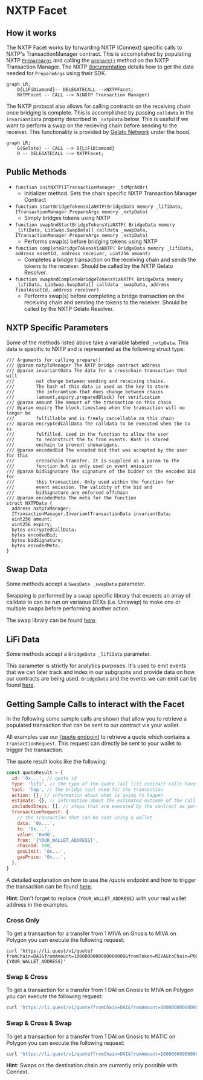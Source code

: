 # NXTP Facet

## How it works

The NXTP Facet works by forwarding NXTP (Connext) specific calls to NXTP's TransactionManager contract. This is accomplished by populating NXTP [`PrepareArgs`](https://github.com/connext/nxtp/blob/be883bd54b7e62f448452945c660e6e87055e637/packages/contracts/contracts/interfaces/ITransactionManager.sol#L72-L103) and calling the [`prepare()`](https://github.com/connext/nxtp/blob/be883bd54b7e62f448452945c660e6e87055e637/packages/contracts/contracts/TransactionManager.sol#L251-L267) method on the NXTP Transaction Manager. The NXTP [documentation](https://docs.connext.network/Integration/Guides/initiating-from-contract) details how to get the data needed for `PrepareArgs` using their SDK.

```mermaid
graph LR;
    D{LiFiDiamond}-- DELEGATECALL -->NXTPFacet;
    NXTPFacet -- CALL --> N(NXTP Transaction Manager)
```

The NXTP protocol also allows for calling contracts on the receiving chain once bridging is complete. This is accomplished by passing `calldata` in the `invariantData` property described in `_nxtpData` below. This is useful if we want to perform a swap on the recieving chain before sending to the receiver. This functionality is provided by [Gelato Network](https://gelato.network) under the hood.

```mermaid
graph LR;
    G(Gelato) -- CALL --> D{LiFiDiamond}
    D -- DELEGATECALL --> NXTPFacet;
```

## Public Methods

- `function initNXTP(ITransactionManager _txMgrAddr)`
  - Initializer method. Sets the chain specific NXTP Transaction Manager Contract
- `function startBridgeTokensViaNXTP(BridgeData memory _lifiData, ITransactionManager.PrepareArgs memory _nxtpData)`
  - Simply bridges tokens using NXTP
- `function swapAndStartBridgeTokensViaNXTP( BridgeData memory _lifiData, LibSwap.SwapData[] calldata _swapData, ITransactionManager.PrepareArgs memory _nxtpData)`
  - Performs swap(s) before bridging tokens using NXTP
- `function completeBridgeTokensViaNXTP( BridgeData memory _lifiData, address assetId, address receiver, uint256 amount)`
  - Completes a bridge transaction on the receiving chain and sends the tokens to the receiver. Should be called by the NXTP Gelato Resolver.
- `function swapAndCompleteBridgeTokensViaNXTP( BridgeData memory _lifiData, LibSwap.SwapData[] calldata _swapData, address finalAssetId, address receiver)`
  - Performs swap(s) before completing a bridge transaction on the receiving chain and sending the tokens to the receiver. Should be called by the NXTP Gelato Resolver.

## NXTP Specific Parameters

Some of the methods listed above take a variable labeled `_nxtpData`. This data is specific to NXTP and is represented as the following struct type:

```solidity
/// Arguments for calling prepare()
/// @param nxtpTxManager The NXTP bridge contract address
/// @param invariantData The data for a crosschain transaction that will
///        not change between sending and receiving chains.
///        The hash of this data is used as the key to store
///        the inforamtion that does change between chains
///        (amount,expiry,preparedBlock) for verification
/// @param amount The amount of the transaction on this chain
/// @param expiry The block.timestamp when the transaction will no longer be
///        fulfillable and is freely cancellable on this chain
/// @param encryptedCallData The calldata to be executed when the tx is
///        fulfilled. Used in the function to allow the user
///        to reconstruct the tx from events. Hash is stored
///        onchain to prevent shenanigans.
/// @param encodedBid The encoded bid that was accepted by the user for this
///        crosschain transfer. It is supplied as a param to the
///        function but is only used in event emission
/// @param bidSignature The signature of the bidder on the encoded bid for
///        this transaction. Only used within the function for
///        event emission. The validity of the bid and
///        bidSignature are enforced offchain
/// @param encodedMeta The meta for the function
struct NXTPData {
  address nxtpTxManager;
  ITransactionManager.InvariantTransactionData invariantData;
  uint256 amount;
  uint256 expiry;
  bytes encryptedCallData;
  bytes encodedBid;
  bytes bidSignature;
  bytes encodedMeta;
}

```

## Swap Data

Some methods accept a `SwapData _swapData` parameter.

Swapping is performed by a swap specific library that expects an array of calldata to can be run on variaous DEXs (i.e. Uniswap) to make one or multiple swaps before performing another action.

The swap library can be found [here](../src/Libraries/LibSwap.sol).

## LiFi Data

Some methods accept a `BridgeData _lifiData` parameter.

This parameter is strictly for analytics purposes. It's used to emit events that we can later track and index in our subgraphs and provide data on how our contracts are being used. `BridgeData` and the events we can emit can be found [here](../src/Interfaces/ILiFi.sol).

## Getting Sample Calls to interact with the Facet

In the following some sample calls are shown that allow you to retrieve a populated transaction that can be sent to our contract via your wallet.

All examples use our [/quote endpoint](https://apidocs.li.fi/reference/get_quote) to retrieve a quote which contains a `transactionRequest`. This request can directly be sent to your wallet to trigger the transaction.

The quote result looks like the following:

```javascript
const quoteResult = {
  id: '0x...', // quote id
  type: 'lifi', // the type of the quote (all lifi contract calls have the type "lifi")
  tool: 'hop', // the bridge tool used for the transaction
  action: {}, // information about what is going to happen
  estimate: {}, // information about the estimated outcome of the call
  includedSteps: [], // steps that are executed by the contract as part of this transaction, e.g. a swap step and a cross step
  transactionRequest: {
    // the transaction that can be sent using a wallet
    data: '0x...',
    to: '0x...',
    value: '0x00',
    from: '{YOUR_WALLET_ADDRESS}',
    chainId: 100,
    gasLimit: '0x...',
    gasPrice: '0x...',
  },
}
```

A detailed explanation on how to use the /quote endpoint and how to trigger the transaction can be found [here](https://docs.li.fi/products/more-integration-options/li.fi-api/transferring-tokens-example).

**Hint**: Don't forget to replace `{YOUR_WALLET_ADDRESS}` with your real wallet address in the examples.

### Cross Only

To get a transaction for a transfer from 1 MIVA on Gnosis to MIVA on Polygon you can execute the following request:

```shell
curl 'https://li.quest/v1/quote?fromChain=DAI&fromAmount=1000000000000000000&fromToken=MIVA&toChain=POL&toToken=MIVA&slippage=0.03&allowBridges=connext&fromAddress={YOUR_WALLET_ADDRESS}'
```

### Swap & Cross

To get a transaction for a transfer from 1 DAI on Gnosis to MIVA on Polygon you can execute the following request:

```sh
curl 'https://li.quest/v1/quote?fromChain=DAI&fromAmount=1000000000000000000&fromToken=DAI&toChain=POL&toToken=MIVA&slippage=0.03&allowBridges=connext&fromAddress={YOUR_WALLET_ADDRESS}'
```

### Swap & Cross & Swap

To get a transaction for a transfer from 1 DAI on Gnosis to MATIC on Polygon you can execute the following request:

```sh
curl 'https://li.quest/v1/quote?fromChain=DAI&fromAmount=1000000000000000000&fromToken=DAI&toChain=POL&toToken=MATIC&slippage=0.03&allowBridges=connext&fromAddress={YOUR_WALLET_ADDRESS}'
```

**Hint**: Swaps on the destination chain are currently only possible with Connext.
